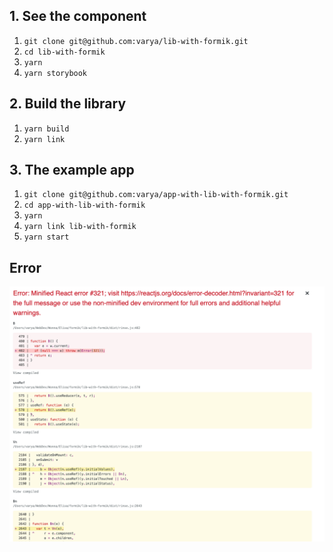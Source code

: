 ## 1. See the component

1. `git clone git@github.com:varya/lib-with-formik.git`
1. `cd lib-with-formik`
1. `yarn`
1. `yarn storybook`

## 2. Build the library

1. `yarn build`
1. `yarn link`

## 3. The example app

1. `git clone git@github.com:varya/app-with-lib-with-formik.git`
1. `cd app-with-lib-with-formik`
1. `yarn`
1. `yarn link lib-with-formik`
1. `yarn start`

## Error
![](Error.png)

